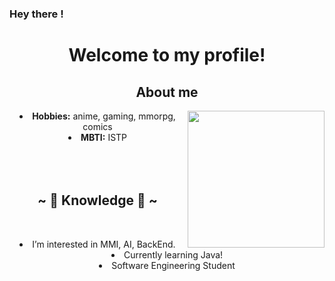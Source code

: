 ### Hey there !
<body>
  <center>
<h1 align="center">Welcome to my profile!</h1>
<div>
<h2 align="center"> About me </h2>
  <div align="center">
<img src="https://giffiles.alphacoders.com/350/35069.gif" align="right" width="219" height="219"/>
  </div>

 <li>
<b>Hobbies:</b> anime, gaming, mmorpg, comics
</li>
<li>
<b>MBTI:</b> ISTP
</li>
<div>
</li>
</li>
<br><br><br>
</div>
<div>
<h2 align="center">            ~ 📇 Knowledge 📇 ~</h2>
 <br>
<p>
  <div align="center">
  </div>
<li> I’m interested in MMI, AI, BackEnd.
<li> Currently learning Java!
 <li> Software Engineering Student
